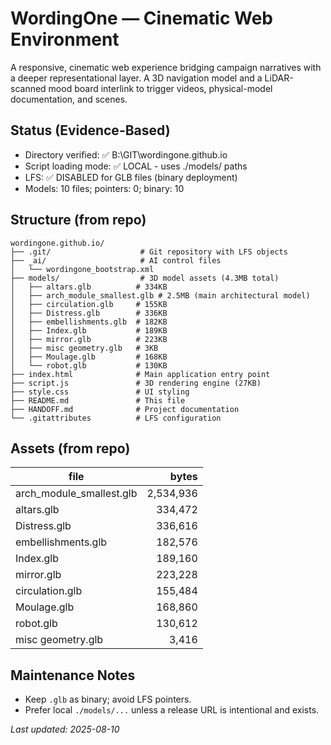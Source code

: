 # WordingOne — Cinematic Web Environment

A responsive, cinematic web experience bridging campaign narratives with a deeper representational layer. A 3D navigation model and a LiDAR-scanned mood board interlink to trigger videos, physical-model documentation, and scenes.

## Status (Evidence-Based)
- Directory verified: ✅ B:\GIT\wordingone.github.io
- Script loading mode: ✅ LOCAL - uses ./models/ paths
- LFS: ✅ DISABLED for GLB files (binary deployment)
- Models: 10 files; pointers: 0; binary: 10

## Structure (from repo)
```
wordingone.github.io/
├── .git/                    # Git repository with LFS objects
├── _ai/                     # AI control files
│   └── wordingone_bootstrap.xml
├── models/                  # 3D model assets (4.3MB total)
│   ├── altars.glb          # 334KB
│   ├── arch_module_smallest.glb # 2.5MB (main architectural model)
│   ├── circulation.glb     # 155KB
│   ├── Distress.glb        # 336KB
│   ├── embellishments.glb  # 182KB
│   ├── Index.glb           # 189KB
│   ├── mirror.glb          # 223KB
│   ├── misc geometry.glb   # 3KB
│   ├── Moulage.glb         # 168KB
│   └── robot.glb           # 130KB
├── index.html              # Main application entry point
├── script.js               # 3D rendering engine (27KB)
├── style.css               # UI styling
├── README.md               # This file
├── HANDOFF.md              # Project documentation
└── .gitattributes          # LFS configuration
```

## Assets (from repo)
| file | bytes |
|------|------:|
| arch_module_smallest.glb | 2,534,936 |
| altars.glb | 334,472 |
| Distress.glb | 336,616 |
| embellishments.glb | 182,576 |
| Index.glb | 189,160 |
| mirror.glb | 223,228 |
| circulation.glb | 155,484 |
| Moulage.glb | 168,860 |
| robot.glb | 130,612 |
| misc geometry.glb | 3,416 |

## Maintenance Notes
- Keep `.glb` as binary; avoid LFS pointers.
- Prefer local `./models/...` unless a release URL is intentional and exists.

_Last updated: 2025-08-10_